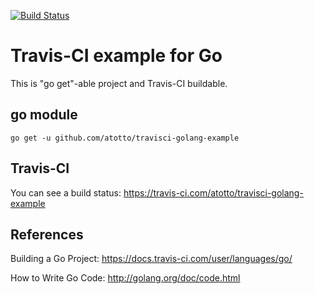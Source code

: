 [![Build Status](https://travis-ci.com/atotto/travisci-golang-example.svg?branch=master)](https://travis-ci.com/atotto/travisci-golang-example)

# Travis-CI example for Go

This is "go get"-able project and Travis-CI buildable.


## go module

    go get -u github.com/atotto/travisci-golang-example

## Travis-CI

You can see a build status: https://travis-ci.com/atotto/travisci-golang-example



## References

Building a Go Project: https://docs.travis-ci.com/user/languages/go/

How to Write Go Code: http://golang.org/doc/code.html

